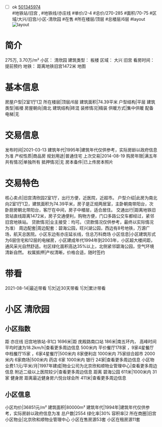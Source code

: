 - [ ] ok [501345974](https://bj.5i5j.com/ershoufang/501345974.html)  
 #地铁站/旧宫 ,  #地铁线/亦庄线
#单价/2-4 #总价/270-285 #面积/70-75   #区域/大兴/旧宫/小区-清欣园 #在售 #所在楼层/顶层 #总楼层/6层 #layout 
![layout](http://image2a.5i5j.com/bdir/layout/eb8f10e2bf604d2894b01d4516125368.jpg_P5.jpg) 
# 简介 
 275万,  3.70万/m² 
小区： 清欣园
建筑类型： 板楼
区域： 大兴 旧宫
看房时间： 提前预约
地铁： 距离地铁旧宫1472米 地图
# 基本信息 
 房屋户型|2室1厅1卫
所在楼层|顶层/6层
建筑面积|74.39平米
户型结构|平层
建筑类型|板楼
房屋朝向|南北
建筑结构|砖混
装修情况|精装
供暖方式|集中供暖
配备电梯|无
# 交易信息 
 发布时间|2021-03-13
建筑年代|1995年|建筑年代仅供参考，实际房龄以政府信息为准
产权性质|商品房
规划用途|普通住宅
上次交易|2014-08-19
购房年限|满五年
共有情况|单独所有
抵押情况|无
房本备件|已上传房本照片
# 交易特色 
 核心卖点|旧宫清欣园2室1厅，出行方便，近医院，近超市。
户型介绍|此房为南北向2室1厅1卫，建筑面积为74.39平米，房子是正规两居室，主卧朝南带阳台，次卧厨房朝北带阳台，客厅在中间，房子中楼层，适合居住。
交通出行|距离地铁旧宫站直线距离1472米，房子交通便利，购物方便，门口多路公交车都经过，紧邻旧宫地铁站。
贷款情况|业主接受：均可。（贷款情况仅供参考，最终以实际情况为准）
周边配套|周边配套：碧海公园，旺兴湖公园，西边有8号地铁，万源广场，航天总医院。小区东边有亦庄延长线，住总万科商场
小区信息|小区建筑形式为6层住宅和12层的电梯房，小区建成年代1994年到2003年，小区超大楼间距，通风采光自然舒适。社区绿化面积高达35%以上，北侧紧邻碧海公园，空气环境清新自然。
权属抵押|产权清晰，价格合适，随时签约
# 带看 
 2021-08-14|最近带看	 1|次|近30天带看	 1|次|累计带看
# 小区 清欣园
## 小区指数 
 距 亦庄线 旧宫地铁站-B1口 1696米|距 庑殿路南口站 186米|南五环内， 高峰时间平均时速为18.2km/h|查看更多周边信息
500米内 平价餐厅178家 ，9家4星餐厅
中档餐厅15家 ，6家4星餐厅|500米内 8家便利店
1000米内 75家综合超市
2000米内 6家商场|500米内 药店 6家
1000米内 银行 24家|查看更多周边信息
小区物业费1.1元/平米/月|1997年建成|物业公司为北京欣和顺物业管理中心|查看更多周边信息
附近二级以上医院较少|查看更多周边信息
距离 碧海公园 611米|1000米内 31家 健身房
距离最近健身房六悦台球会所 411米|查看更多周边信息
## 小区信息 
 小区均价|36851元/m²
建筑面积|80000m²
建筑年代|1994年|建筑年代仅供参考，实际房龄以政府信息为准
总户数|2554
绿化率|30%
容积率|2
所在商圈|旧宫
小区物业|北京欣和顺物业管理中心
小区在售房源53套
小区在租房源11套
